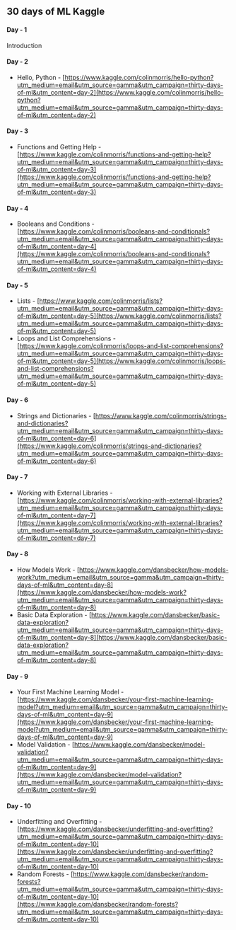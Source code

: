 ## 30 days of ML Kaggle

#### Day - 1
Introduction

#### Day - 2
- Hello, Python - [https://www.kaggle.com/colinmorris/hello-python?utm_medium=email&utm_source=gamma&utm_campaign=thirty-days-of-ml&utm_content=day-2](https://www.kaggle.com/colinmorris/hello-python?utm_medium=email&utm_source=gamma&utm_campaign=thirty-days-of-ml&utm_content=day-2)

#### Day - 3
- Functions and Getting Help - [https://www.kaggle.com/colinmorris/functions-and-getting-help?utm_medium=email&utm_source=gamma&utm_campaign=thirty-days-of-ml&utm_content=day-3](https://www.kaggle.com/colinmorris/functions-and-getting-help?utm_medium=email&utm_source=gamma&utm_campaign=thirty-days-of-ml&utm_content=day-3)

#### Day - 4
- Booleans and Conditions - [https://www.kaggle.com/colinmorris/booleans-and-conditionals?utm_medium=email&utm_source=gamma&utm_campaign=thirty-days-of-ml&utm_content=day-4](https://www.kaggle.com/colinmorris/booleans-and-conditionals?utm_medium=email&utm_source=gamma&utm_campaign=thirty-days-of-ml&utm_content=day-4)

#### Day - 5
- Lists - [https://www.kaggle.com/colinmorris/lists?utm_medium=email&utm_source=gamma&utm_campaign=thirty-days-of-ml&utm_content=day-5](https://www.kaggle.com/colinmorris/lists?utm_medium=email&utm_source=gamma&utm_campaign=thirty-days-of-ml&utm_content=day-5)
- Loops and List Comprehensions - [https://www.kaggle.com/colinmorris/loops-and-list-comprehensions?utm_medium=email&utm_source=gamma&utm_campaign=thirty-days-of-ml&utm_content=day-5](https://www.kaggle.com/colinmorris/loops-and-list-comprehensions?utm_medium=email&utm_source=gamma&utm_campaign=thirty-days-of-ml&utm_content=day-5)

#### Day - 6
- Strings and Dictionaries - [https://www.kaggle.com/colinmorris/strings-and-dictionaries?utm_medium=email&utm_source=gamma&utm_campaign=thirty-days-of-ml&utm_content=day-6](https://www.kaggle.com/colinmorris/strings-and-dictionaries?utm_medium=email&utm_source=gamma&utm_campaign=thirty-days-of-ml&utm_content=day-6)

#### Day - 7
- Working with External Libraries - [https://www.kaggle.com/colinmorris/working-with-external-libraries?utm_medium=email&utm_source=gamma&utm_campaign=thirty-days-of-ml&utm_content=day-7](https://www.kaggle.com/colinmorris/working-with-external-libraries?utm_medium=email&utm_source=gamma&utm_campaign=thirty-days-of-ml&utm_content=day-7)

#### Day - 8
- How Models Work - [https://www.kaggle.com/dansbecker/how-models-work?utm_medium=email&utm_source=gamma&utm_campaign=thirty-days-of-ml&utm_content=day-8](https://www.kaggle.com/dansbecker/how-models-work?utm_medium=email&utm_source=gamma&utm_campaign=thirty-days-of-ml&utm_content=day-8)
- Basic Data Exploration - [https://www.kaggle.com/dansbecker/basic-data-exploration?utm_medium=email&utm_source=gamma&utm_campaign=thirty-days-of-ml&utm_content=day-8](https://www.kaggle.com/dansbecker/basic-data-exploration?utm_medium=email&utm_source=gamma&utm_campaign=thirty-days-of-ml&utm_content=day-8)

#### Day - 9
- Your First Machine Learning Model - [https://www.kaggle.com/dansbecker/your-first-machine-learning-model?utm_medium=email&utm_source=gamma&utm_campaign=thirty-days-of-ml&utm_content=day-9](https://www.kaggle.com/dansbecker/your-first-machine-learning-model?utm_medium=email&utm_source=gamma&utm_campaign=thirty-days-of-ml&utm_content=day-9)
- Model Validation - [https://www.kaggle.com/dansbecker/model-validation?utm_medium=email&utm_source=gamma&utm_campaign=thirty-days-of-ml&utm_content=day-9](https://www.kaggle.com/dansbecker/model-validation?utm_medium=email&utm_source=gamma&utm_campaign=thirty-days-of-ml&utm_content=day-9)

#### Day - 10
- Underfitting and Overfitting - [https://www.kaggle.com/dansbecker/underfitting-and-overfitting?utm_medium=email&utm_source=gamma&utm_campaign=thirty-days-of-ml&utm_content=day-10](https://www.kaggle.com/dansbecker/underfitting-and-overfitting?utm_medium=email&utm_source=gamma&utm_campaign=thirty-days-of-ml&utm_content=day-10)
- Random Forests - [https://www.kaggle.com/dansbecker/random-forests?utm_medium=email&utm_source=gamma&utm_campaign=thirty-days-of-ml&utm_content=day-10](https://www.kaggle.com/dansbecker/random-forests?utm_medium=email&utm_source=gamma&utm_campaign=thirty-days-of-ml&utm_content=day-10)

